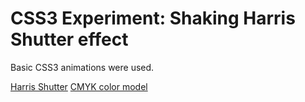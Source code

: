 # CSS3 Experiment: Shaking Harris Shutter effect

Basic CSS3 animations were used.

[Harris Shutter](http://en.wikipedia.org/wiki/Harris_shutter)
[CMYK color model](http://en.wikipedia.org/wiki/CMYK_color_model)
